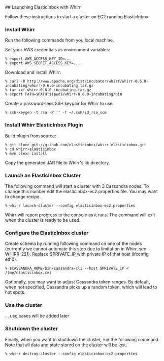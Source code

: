 ## Launching ElasticInbox with Whirr

Follow these instructions to start a cluster on EC2 running ElasticInbox

### Install Whirr

Run the following commands from you local machine.

Set your AWS credentials as environment variables:

```
% export AWS_ACCESS_KEY_ID=...
% export AWS_SECRET_ACCESS_KEY=...
```

Download and install Whirr:

```
% curl -O http://www.apache.org/dist/incubator/whirr/whirr-0.6.0-incubating/whirr-0.6.0-incubating.tar.gz
% tar zxf whirr-0.6.0-incubating.tar.gz
% export PATH=$PATH:$(pwd)/whirr-0.6.0-incubating/bin
```

Create a password-less SSH keypair for Whirr to use:

```
% ssh-keygen -t rsa -P '' -f ~/.ssh/id_rsa_scm
```

### Install Whirr ElasticInbox Plugin

Build plugin from source:

```
% git clone git://github.com/elasticinbox/whirr-elasticinbox.git
% cd whirr-elasticinbox
% mvn clean install
```

Copy the generated JAR file to Whirr's lib directory.

### Launch an ElasticInbox Cluster

The following command will start a cluster with 3 Cassandra nodes. To change this
number edit the elasticinbox-ec2.properties file. You may want to change recipe.

```
% whirr launch-cluster --config elasticinbox-ec2.properties
```

Whirr will report progress to the console as it runs. The command will exit when
the cluster is ready to be used.

### Configure the ElasticInbox cluster

Create schema by running following command on one of the nodes (currently we cannot automate this step
due to limitation in Whirr, see WHIRR-221). Replace $PRIVATE_IP with private IP of that host (ifconfig eth0).

```
% $CASSANDRA_HOME/bin/cassandra-cli --host $PRIVATE_IP < /tmp/elasticinbox.cml
```

Optionally, you may want to adjust Cassandra token ranges. By default, when not specified, Cassandra picks up
a random token, which will lead to hot spots.

### Use the cluster

... use cases will be added later

### Shutdown the cluster

Finally, when you want to shutdown the cluster, run the following command. Note
that all data and state stored on the cluster will be lost.

```
% whirr destroy-cluster --config elasticinbox-ec2.properties
```

